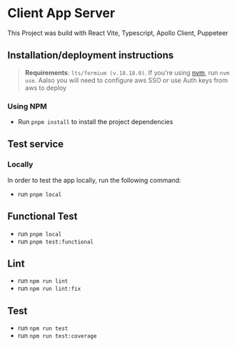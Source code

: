 # Client App Server

This Project was build with React Vite, Typescript, Apollo Client, Puppeteer

## Installation/deployment instructions

> **Requirements**:  `lts/fermium (v.18.18.0)`. If you're using [nvm](https://github.com/nvm-sh/nvm), run `nvm use`. Aalso you will need to configure aws SSO or use Auth keys from aws to deploy

### Using NPM

- Run `pnpm install` to install the project dependencies

## Test service

### Locally

In order to test the app locally, run the following command:
- run `pnpm local` 

## Functional Test

- run `pnpm local` 
- run `pnpm test:functional`

## Lint 

- run `npm run lint` 
- run `npm run lint:fix` 

## Test 

- run `npm run test` 
- run `npm run test:coverage` 
